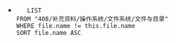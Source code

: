 *   
    ```dataview
	   LIST
	FROM "408/补充资料/操作系统/文件系统/文件与目录"
	WHERE file.name != this.file.name
	SORT file.name ASC
    ```
